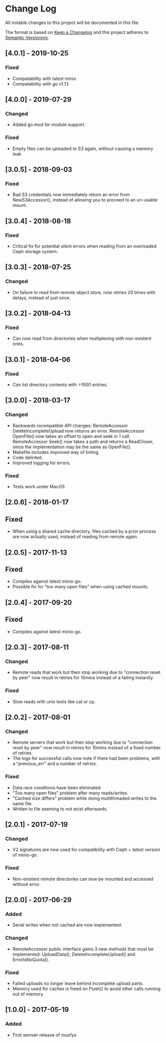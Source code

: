 # Change Log
All notable changes to this project will be documented in this file.

The format is based on [Keep a Changelog](http://keepachangelog.com/) and this
project adheres to [Semantic Versioning](http://semver.org/).


## [4.0.1] - 2019-10-25
### Fixed
- Compatability with latest minio
- Compatability with go v1.13


## [4.0.0] - 2019-07-29
### Changed
- Added go.mod for module support.

### Fixed
- Empty files can be uploaded to S3 again, without causing a memory leak.


## [3.0.5] - 2018-09-03
### Fixed
- Bad S3 credentials now immediately return an error from NewS3Accessor(),
  instead of allowing you to proceed to an un-usable mount.


## [3.0.4] - 2018-08-18
### Fixed
- Critical fix for potential silent errors when reading from an overloaded
  Ceph storage system.


## [3.0.3] - 2018-07-25
### Changed
- On failure to read from remote object store, now retries 20 times with delays,
  instead of just once.


## [3.0.2] - 2018-04-13
### Fixed
- Can now read from directories when multiplexing with non-existent ones.


## [3.0.1] - 2018-04-06
### Fixed
- Can list directory contents with >1000 entries.


## [3.0.0] - 2018-03-17
### Changed
- Backwards incompatible API changes: RemoteAccessor DeleteIncompleteUpload now
returns an error. RemoteAccessor OpenFile() now takes an offset to open and seek
in 1 call. RemoteAccessor Seek() now takes a path and returns a ReadCloser,
since the implementation may be the same as OpenFile().
- Makefile includes improved way of linting.
- Code delinted.
- Improved logging for errors.

### Fixed
- Tests work under MacOS


## [2.0.6] - 2018-01-17
## Fixed
- When using a shared cache directory, files cached by a prior process are now
  actually used, instead of reading from remote again.


## [2.0.5] - 2017-11-13
## Fixed
- Compiles against latest minio-go.
- Possible fix for "too many open files" when using cached mounts.


## [2.0.4] - 2017-09-20
## Fixed
- Compiles against latest minio-go.


## [2.0.3] - 2017-08-11
### Changed
- Remote reads that work but then stop working due to "connection reset by
  peer" now result in retries for 10mins instead of a failing instantly.

### Fixed
- Slow reads with unix tools like cat or cp.


## [2.0.2] - 2017-08-01
### Changed
- Remote servers that work but then stop working due to "connection reset by
  peer" now result in retries for 10mins instead of a fixed number of retries.
- The logs for successful calls now note if there had been problems, with a
  "previous_err" and a number of retries.

### Fixed
- Data race conditions have been eliminated.
- "Too many open files" problem after many reads/writes.
- "Cached size differs" problem while doing multithreaded writes to the same
  file.
- Written to file seeming to not exist afterwards.


## [2.0.1] - 2017-07-19
### Changed
- V2 signatures are now used for compatibility with Ceph + latest version of
  minio-go.

### Fixed
- Non-existent remote directories can now be mounted and accessed without error.


## [2.0.0] - 2017-06-29
### Added
- Serial writes when not cached are now implemented.

### Changed
- RemoteAccessor public interface gains 3 new methods that must be implemented:
  UploadData(), DeleteIncompleteUpload() and ErrorIsNoQuota().

### Fixed
- Failed uploads no longer leave behind incomplete upload parts.
- Memory used for caches is freed on Flush() to avoid other calls running out of
  memory.


## [1.0.0] - 2017-05-19
### Added
- First semver release of muxfys
